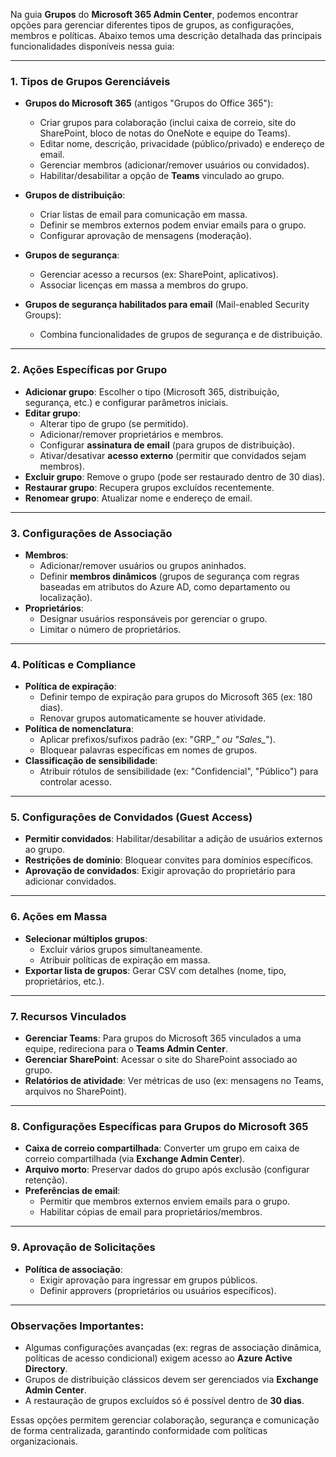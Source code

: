 Na guia **Grupos** do **Microsoft 365 Admin Center**, podemos encontrar opções para gerenciar diferentes tipos de grupos, as configurações, membros e políticas. Abaixo temos uma descrição detalhada das principais funcionalidades disponíveis nessa guia:

---

### **1. Tipos de Grupos Gerenciáveis**  
- **Grupos do Microsoft 365** (antigos "Grupos do Office 365"):  
  - Criar grupos para colaboração (inclui caixa de correio, site do SharePoint, bloco de notas do OneNote e equipe do Teams).  
  - Editar nome, descrição, privacidade (público/privado) e endereço de email.  
  - Gerenciar membros (adicionar/remover usuários ou convidados).  
  - Habilitar/desabilitar a opção de **Teams** vinculado ao grupo.  

- **Grupos de distribuição**:  
  - Criar listas de email para comunicação em massa.  
  - Definir se membros externos podem enviar emails para o grupo.  
  - Configurar aprovação de mensagens (moderação).  

- **Grupos de segurança**:  
  - Gerenciar acesso a recursos (ex: SharePoint, aplicativos).  
  - Associar licenças em massa a membros do grupo.  

- **Grupos de segurança habilitados para email** (Mail-enabled Security Groups):  
  - Combina funcionalidades de grupos de segurança e de distribuição.  

---

### **2. Ações Específicas por Grupo**  
- **Adicionar grupo**: Escolher o tipo (Microsoft 365, distribuição, segurança, etc.) e configurar parâmetros iniciais.  
- **Editar grupo**:  
  - Alterar tipo de grupo (se permitido).  
  - Adicionar/remover proprietários e membros.  
  - Configurar **assinatura de email** (para grupos de distribuição).  
  - Ativar/desativar **acesso externo** (permitir que convidados sejam membros).  
- **Excluir grupo**: Remove o grupo (pode ser restaurado dentro de 30 dias).  
- **Restaurar grupo**: Recupera grupos excluídos recentemente.  
- **Renomear grupo**: Atualizar nome e endereço de email.  

---

### **3. Configurações de Associação**  
- **Membros**:  
  - Adicionar/remover usuários ou grupos aninhados.  
  - Definir **membros dinâmicos** (grupos de segurança com regras baseadas em atributos do Azure AD, como departamento ou localização).  
- **Proprietários**:  
  - Designar usuários responsáveis por gerenciar o grupo.  
  - Limitar o número de proprietários.  

---

### **4. Políticas e Compliance**  
- **Política de expiração**:  
  - Definir tempo de expiração para grupos do Microsoft 365 (ex: 180 dias).  
  - Renovar grupos automaticamente se houver atividade.  
- **Política de nomenclatura**:  
  - Aplicar prefixos/sufixos padrão (ex: "GRP_*" ou "Sales_*").  
  - Bloquear palavras específicas em nomes de grupos.  
- **Classificação de sensibilidade**:  
  - Atribuir rótulos de sensibilidade (ex: "Confidencial", "Público") para controlar acesso.  

---

### **5. Configurações de Convidados (Guest Access)**  
- **Permitir convidados**: Habilitar/desabilitar a adição de usuários externos ao grupo.  
- **Restrições de domínio**: Bloquear convites para domínios específicos.  
- **Aprovação de convidados**: Exigir aprovação do proprietário para adicionar convidados.  

---

### **6. Ações em Massa**  
- **Selecionar múltiplos grupos**:  
  - Excluir vários grupos simultaneamente.  
  - Atribuir políticas de expiração em massa.  
- **Exportar lista de grupos**: Gerar CSV com detalhes (nome, tipo, proprietários, etc.).  

---

### **7. Recursos Vinculados**  
- **Gerenciar Teams**: Para grupos do Microsoft 365 vinculados a uma equipe, redireciona para o **Teams Admin Center**.  
- **Gerenciar SharePoint**: Acessar o site do SharePoint associado ao grupo.  
- **Relatórios de atividade**: Ver métricas de uso (ex: mensagens no Teams, arquivos no SharePoint).  

---

### **8. Configurações Específicas para Grupos do Microsoft 365**  
- **Caixa de correio compartilhada**: Converter um grupo em caixa de correio compartilhada (via **Exchange Admin Center**).  
- **Arquivo morto**: Preservar dados do grupo após exclusão (configurar retenção).  
- **Preferências de email**:  
  - Permitir que membros externos enviem emails para o grupo.  
  - Habilitar cópias de email para proprietários/membros.  

---

### **9. Aprovação de Solicitações**  
- **Política de associação**:  
  - Exigir aprovação para ingressar em grupos públicos.  
  - Definir approvers (proprietários ou usuários específicos).  

---

### **Observações Importantes:**  
- Algumas configurações avançadas (ex: regras de associação dinâmica, políticas de acesso condicional) exigem acesso ao **Azure Active Directory**.  
- Grupos de distribuição clássicos devem ser gerenciados via **Exchange Admin Center**.  
- A restauração de grupos excluídos só é possível dentro de **30 dias**.  

Essas opções permitem gerenciar colaboração, segurança e comunicação de forma centralizada, garantindo conformidade com políticas organizacionais.